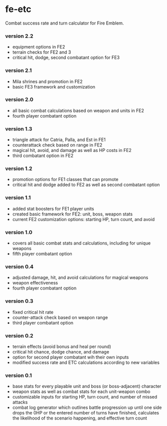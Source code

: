 # fe-etc
Combat success rate and turn calculator for Fire Emblem.
### version 2.2
- equipment options in FE2
- terrain checks for FE2 and 3
- critical hit, dodge, second combatant option for FE3
### version 2.1
- Mila shrines and promotion in FE2
- basic FE3 framework and customization
### version 2.0
- all basic combat calculations based on weapon and units in FE2
- fourth player combatant option
### version 1.3
- triangle attack for Catria, Palla, and Est in FE1
- counterattack check based on range in FE2
- magical hit, avoid, and damage as well as HP costs in FE2
- third combatant option in FE2
### version 1.2
- promotion options for FE1 classes that can promote
- critical hit and dodge added to FE2 as well as second combatant option
### version 1.1
- added stat boosters for FE1 player units
- created basic framework for FE2: unit, boss, weapon stats
- current FE2 customization options: starting HP, turn count, and avoid
### version 1.0
- covers all basic combat stats and calculations, including for unique weapons
- fifth player combatant option
### version 0.4
- adjusted damage, hit, and avoid calculations for magical weapons
- weapon effectiveness
- fourth player combatant option
### version 0.3 
- fixed critical hit rate
- counter-attack check based on weapon range
- third player combatant option
### version 0.2 
- terrain effects (avoid bonus and heal per round)
- critical hit chance, dodge chance, and damage
- option for second player combatant wih their own inputs
- modified success rate and ETC calculations according to new variables
### version 0.1   
- base stats for every playable unit and boss (or boss-adjacent) character
- weapon stats as well as combat stats for each unit-weapon combo
- customizable inputs for starting HP, turn count, and number of missed attacks
- combat log generator which outlines battle progression up until one side drops the 0HP or the entered number of turns have finished, calculates the likelihood of the scenario happening, and effective turn count

